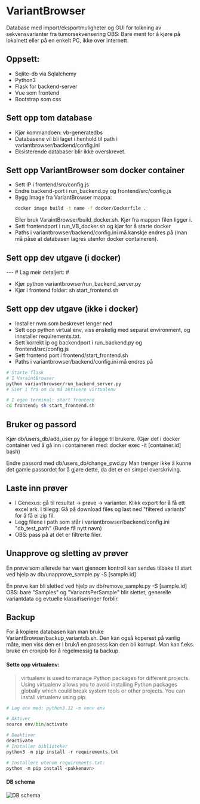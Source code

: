 # VariantBrowser
Database med import/eksportmuligheter og GUI for tolkning av sekvensvarianter fra tumorsekvensering
OBS: Bare ment for å kjøre på lokalnett eller på en enkelt PC, ikke over internett.

## Oppsett:
* Sqlite-db via Sqlalchemy
* Python3 
* Flask for backend-server
* Vue som frontend
* Bootstrap som css

## Sett opp tom database
- Kjør kommandoen: vb-generatedbs 
- Databasene vil bli laget i henhold til path i variantbrowser/backend/config.ini
- Eksisterende databaser blir ikke overskrevet.

## Sett opp VariantBrowser som docker container
- Sett IP i frontend/src/config.js
- Endre backend-port i run_backend.py og frontend/src/config.js
- Bygg Image fra VariantBrowser mappa: 
  ```sh
  docker image build -t name -f docker/Dockerfile . 
  ```
  Eller bruk VaraintBrowser/build_docker.sh.
  Kjør fra mappen filen ligger i. 
- Sett frontendport i run_VB_docker.sh og kjør for å starte docker
- Paths i variantbrowser/backend/config.ini må kanskje endres på (man må påse at databasen lagres utenfor docker containeren).

## Sett opp dev utgave (i docker)
--- # Lag meir detaljert: #
- Kjør python variantbrowser/run_backend_server.py
- Kjør i frontend folder: sh start_frontend.sh


## Sett opp dev utgave (ikke i docker)
- Installer nvm som beskrevet lenger ned
- Sett opp python virtual env, viss ønskelig med separat environment, og innstaller requirements.txt.
- Sett korrekt ip og backendport i run_backend.py og frontend/src/config.js
- Sett frontend port i frontend/start_frontend.sh
- Paths i variantbrowser/backend/config.ini må endres på 
  
```sh
# Starte flask 
# I VaraintBrowser
python variantbrowser/run_backend_server.py
# Sier i fra om du må aktivere virtualenv

# I egen terminal: start frontend
cd frontend; sh start_frontend.sh 

```

## Bruker og passord
Kjør db/users_db/add_user.py for å legge til brukere.
(Gjør det i docker container ved å gå inn i containeren med: docker exec -it [container.id] bash)

Endre passord med db/users_db/change_pwd.py
Man trenger ikke å kunne det gamle passordet for å gjøre dette, da det er en simpel overskriving.

## Laste inn prøver
- I Genexus: gå til resultat -> prøve -> varianter. Klikk export for å få ett excel ark. I tillegg: Gå på download files og last ned "filtered variants" for å få ei zip fil. 
- Legg filene i path som står i variantbrowser/backend/config.ini "db_test_path"  (Burde få nytt navn)
- OBS: pass på at det er filtrerte filer.

## Unapprove og sletting av prøver
En prøve som allerede har vært gjennom kontroll kan sendes tilbake til start ved hjelp av db/unapprove_sample.py -S [sample.id]

En prøve kan bli sletted ved hjelp av db/remove_sample.py -S [sample.id]
OBS: bare "Samples" og "VariantsPerSample" blir slettet, generelle variantdata og evtuelle klassifiseringer forblir. 

## Backup
For å kopiere databasen kan man bruke VariantBrowser/backup_variantdb.sh.
Den kan også koperest på vanlig måte, men viss den er i bruk/i en prosess kan den bli korrupt.
Man kan f.eks. bruke en cronjob for å regelmessig ta backup.

#### Sette opp virtualenv:
> virtualenv is used to manage Python packages for different projects. Using virtualenv allows you to avoid installing Python packages globally which could break system tools or other projects. You can install virtualenv using pip.

```python
# Lag env med: python3.12 -m venv env

# Aktiver
source env/bin/activate

# Deaktiver
deactivate
# Installer biblioteker
python3 -m pip install -r requirements.txt

# Installere utenom requirements.txt:
python -m pip install <pakkenavn>
```

#### DB schema
![DB schema](https://raw.githubusercontent.com/oyvindbusk/fullFres/main/db/DB%20schema.png)
